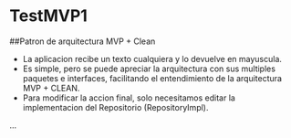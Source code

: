 # TestMVP1
##Patron de arquitectura MVP + Clean
- La aplicacion recibe un texto cualquiera y lo devuelve en mayuscula.
- Es simple, pero se puede apreciar la arquitectura con sus multiples paquetes e interfaces, facilitando el entendimiento
de la arquitectura MVP + CLEAN. 
- Para modificar la accion final, solo necesitamos editar la implementacion del Repositorio (RepositoryImpl).

...
